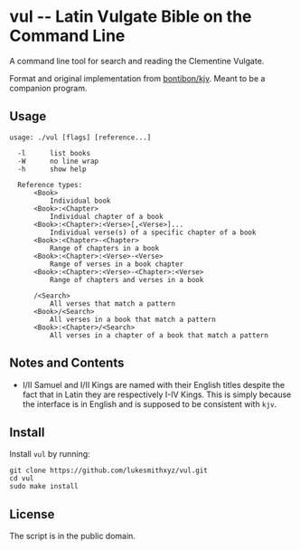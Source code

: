 # vul -- Latin Vulgate Bible on the Command Line

A command line tool for search and reading the Clementine Vulgate.

Format and original implementation from [bontibon/kjv](https://github.com/bontibon/kjv). Meant to be a companion program.

## Usage

    usage: ./vul [flags] [reference...]

      -l      list books
      -W      no line wrap
      -h      show help

      Reference types:
          <Book>
              Individual book
          <Book>:<Chapter>
              Individual chapter of a book
          <Book>:<Chapter>:<Verse>[,<Verse>]...
              Individual verse(s) of a specific chapter of a book
          <Book>:<Chapter>-<Chapter>
              Range of chapters in a book
          <Book>:<Chapter>:<Verse>-<Verse>
              Range of verses in a book chapter
          <Book>:<Chapter>:<Verse>-<Chapter>:<Verse>
              Range of chapters and verses in a book

          /<Search>
              All verses that match a pattern
          <Book>/<Search>
              All verses in a book that match a pattern
          <Book>:<Chapter>/<Search>
              All verses in a chapter of a book that match a pattern

## Notes and Contents

- I/II Samuel and I/II Kings are named with their English titles despite the fact that in Latin they are respectively I-IV Kings. This is simply because the interface is in English and is supposed to be consistent with `kjv`.


## Install

Install `vul` by running:

```
git clone https://github.com/lukesmithxyz/vul.git
cd vul
sudo make install
```

## License

The script is in the public domain.
